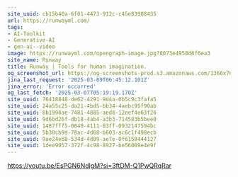 ```yaml
---
site_uuid: cb15b40a-6f01-4473-912c-c45e83988435
url: https://runwayml.com/
tags:
- AI-Toolkit
- Generative-AI
- gen-ai--video
image: https://runwayml.com/opengraph-image.jpg?8073e4958d6f6ea3
site_name: Runway
title: Runway | Tools for human imagination.
og_screenshot_url: https://og-screenshots-prod.s3.amazonaws.com/1366x768/80/false/831c0443aa5bad463db872b9f085839c825e912f4ddc72a7a40e95e06e39df8f.jpeg
jina_last_request: '2025-03-09T06:45:12.101Z'
jina_error: 'Error occurred'
og_last_fetch: '2025-03-07T05:19:19.170Z'
site_uuid: 76418848-de62-4291-9d4a-0b5c9c3fafa5
site_uuid: 24a55c25-da21-4bd5-bb34-4aebc95f90ab
site_uuid: 8b1998ae-7481-4885-aed8-12eef4e63f26
site_uuid: 9d6bd26f-db18-4ab4-a3b3-714583b5bee0
site_uuid: 1487fff5-0040-4111-83ff-0932147594bc
site_uuid: 5b30cb9d-78ac-4d68-b603-ac6c1f498ecb
site_uuid: 9ae24eb8-534d-4d09-ae7e-0f6158444127
site_uuid: 1dee9057-372f-4c98-8927-be56009e4e9f
---
```


https://youtu.be/EsPGN6NdIgM?si=3ftDM-Q1PwQRqRar
